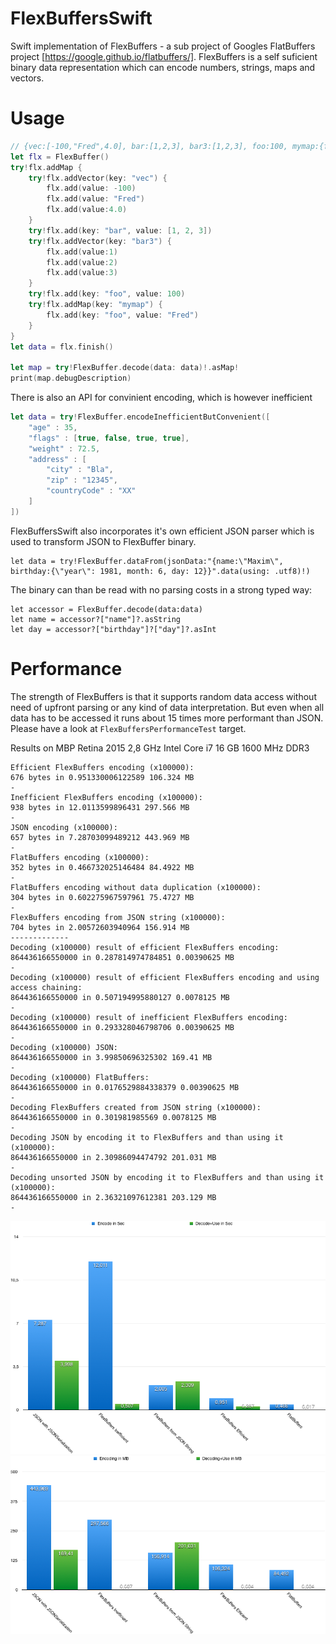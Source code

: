 # FlexBuffersSwift
Swift implementation of FlexBuffers - a sub project of Googles FlatBuffers project [https://google.github.io/flatbuffers/].
FlexBuffers is a self suficient binary data representation which can encode numbers, strings, maps and vectors.

# Usage
```swift
// {vec:[-100,"Fred",4.0], bar:[1,2,3], bar3:[1,2,3], foo:100, mymap:{foo:"Fred"}}
let flx = FlexBuffer()
try!flx.addMap {
    try!flx.addVector(key: "vec") {
        flx.add(value: -100)
        flx.add(value: "Fred")
        flx.add(value:4.0)
    }
    try!flx.add(key: "bar", value: [1, 2, 3])
    try!flx.addVector(key: "bar3") {
        flx.add(value:1)
        flx.add(value:2)
        flx.add(value:3)
    }
    try!flx.add(key: "foo", value: 100)
    try!flx.addMap(key: "mymap") {
        flx.add(key: "foo", value: "Fred")
    }
}
let data = flx.finish()

let map = try!FlexBuffer.decode(data: data)!.asMap!
print(map.debugDescription)
```

There is also an API for convinient encoding, which is however inefficient
```swift
let data = try!FlexBuffer.encodeInefficientButConvenient([
    "age" : 35,
    "flags" : [true, false, true, true],
    "weight" : 72.5,
    "address" : [
        "city" : "Bla",
        "zip" : "12345",
        "countryCode" : "XX"
    ]
])
```

FlexBuffersSwift also incorporates it's own efficient JSON parser which is used to transform JSON to FlexBuffer binary.

```
let data = try!FlexBuffer.dataFrom(jsonData:"{name:\"Maxim\", birthday:{\"year\": 1981, month: 6, day: 12}}".data(using: .utf8)!)
```

The binary can than be read with no parsing costs in a strong typed way:

```
let accessor = FlexBuffer.decode(data:data)
let name = accessor?["name"]?.asString
let day = accessor?["birthday"]?["day"]?.asInt
```

# Performance
The strength of FlexBuffers is that it supports random data access without need of upfront parsing or any kind of data interpretation.
But even when all data has to be accessed it runs about 15 times more performant than JSON.
Please have a look at `FlexBuffersPerformanceTest` target.

Results on MBP Retina 2015
2,8 GHz Intel Core i7
16 GB 1600 MHz DDR3

```
Efficient FlexBuffers encoding (x100000):
676 bytes in 0.951330006122589 106.324 MB
-
Inefficient FlexBuffers encoding (x100000):
938 bytes in 12.0113599896431 297.566 MB
-
JSON encoding (x100000):
657 bytes in 7.28703099489212 443.969 MB
-
FlatBuffers encoding (x100000):
352 bytes in 0.466732025146484 84.4922 MB
-
FlatBuffers encoding without data duplication (x100000):
304 bytes in 0.602275967597961 75.4727 MB
-
FlexBuffers encoding from JSON string (x100000):
704 bytes in 2.00572603940964 156.914 MB
-------------
Decoding (x100000) result of efficient FlexBuffers encoding:
864436166550000 in 0.287814974784851 0.00390625 MB
-
Decoding (x100000) result of efficient FlexBuffers encoding and using access chaining:
864436166550000 in 0.507194995880127 0.0078125 MB
-
Decoding (x100000) result of inefficient FlexBuffers encoding:
864436166550000 in 0.293328046798706 0.00390625 MB
-
Decoding (x100000) JSON:
864436166550000 in 3.99850696325302 169.41 MB
-
Decoding (x100000) FlatBuffers:
864436166550000 in 0.0176529884338379 0.00390625 MB
-
Decoding FlexBuffers created from JSON string (x100000):
864436166550000 in 0.301981985569 0.0078125 MB
-
Decoding JSON by encoding it to FlexBuffers and than using it (x100000):
864436166550000 in 2.30986094474792 201.031 MB
-
Decoding unsorted JSON by encoding it to FlexBuffers and than using it (x100000):
864436166550000 in 2.36321097612381 203.129 MB
-
```
![](docs/benchmark1.png)
![](docs/benchmark2.png)
